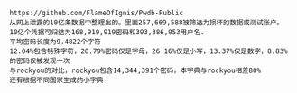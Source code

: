 	https://github.com/FlameOfIgnis/Pwdb-Public
	从网上泄露的10亿条数据中整理出的。里面257,669,588被筛选为损坏的数据或测试账户。
	10亿个凭据可归结为168,919,919密码和393,386,953用户名.
	平均密码长度为9.4822个字符
	12.04%包含特殊字符，28.79%密码仅是字母，26.16%仅是小写，13.37%仅是数字，8.83%的密码仅被发现一次
	与rockyou的对比，rockyou包含14,344,391个密码，本字典与rockyou相差80%
	还有根据不同国家生成的小字典